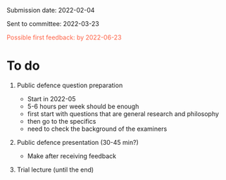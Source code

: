 Submission date: 2022-02-04

Sent to committee: 2022-03-23

<span style = 'color:tomato'>Possible first feedback: by 2022-06-23</span>



# To do

1. Public defence question preparation 
   - Start in 2022-05
   - 5-6 hours per week should be enough
   - first start with questions that are general research and philosophy
   - then go to the specifics
   - need to check the background of the examiners 
   
2. Public defence presentation (30-45 min?)
   - Make after receiving feedback

3. Trial lecture (until the end)











